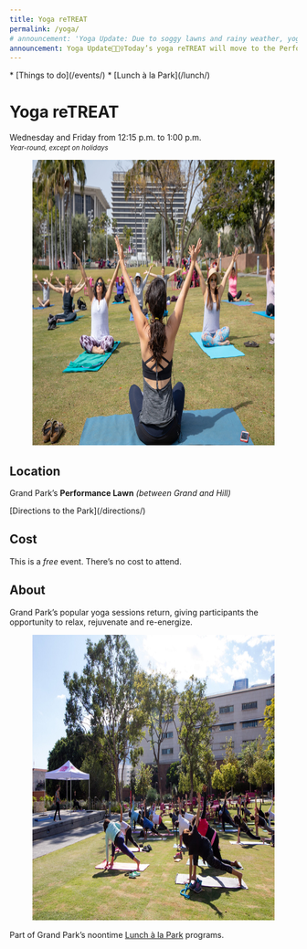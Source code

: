 ```yaml
---
title: Yoga reTREAT
permalink: /yoga/
# announcement: 'Yoga Update: Due to soggy lawns and rainy weather, yoga is canceled for today (FRI MAY 10). Apologies for the inconvenience🙏'
announcement: Yoga Update🧘🏽‍♀️Today’s yoga reTREAT will move to the Performance Lawn (near Hill St). See you there! 12:15pm to 1pm 🧘🏼‍♂️
---
```


<nav markdown="1">
* [Things to do](/events/)
* [Lunch à la Park](/lunch/)
</nav>

# Yoga reTREAT

Wednesday and Friday from <time datetime="12:15">12:15 p.m.</time> to <time datetime="13:00">1:00 p.m.</time><br />
_<small>Year-round, except on holidays</small>_

<figure>
  <img src="/uploads/yoga-4.jpg" alt="Yoga" height="500" />
</figure>

## Location

Grand Park’s **Performance Lawn** _(between Grand and Hill)_

<p class="action" markdown="1">
[Directions to the Park](/directions/)
</p>

## Cost

This is a _free_ event. There’s no cost to attend.

## About

Grand Park’s popular yoga sessions return, giving participants the opportunity to relax, rejuvenate and re-energize.

<figure>
  <img src="/uploads/yoga-2.jpg" alt="Yoga" height="500" />
</figure>

Part of Grand Park’s noontime [Lunch à la Park](/lunch/) programs.
